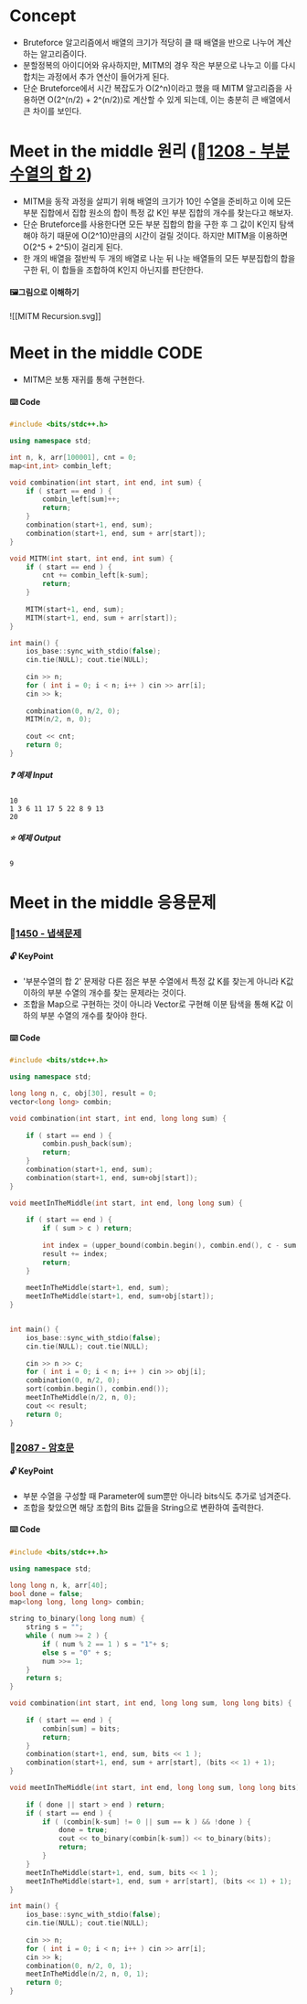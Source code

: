 # Concept
- Bruteforce 알고리즘에서 배열의 크기가 적당히 클 때 배열을 반으로 나누어 계산하는 알고리즘이다.
- 분할정복의 아이디어와 유사하지만, MITM의 경우 작은 부분으로 나누고 이를 다시 합치는 과정에서 추가 연산이 들어가게 된다.
- 단순 Bruteforce에서 시간 복잡도가 O(2^n)이라고 했을 때 MITM 알고리즘을 사용하면 O(2^(n/2) + 2^(n/2))로 계산할 수 있게 되는데, 이는 충분히 큰 배열에서 큰 차이를 보인다.
# Meet in the middle 원리 (📑[1208 - 부분수열의 합 2](https://www.acmicpc.net/problem/1208))
- MITM을 동작 과정을 살피기 위해 배열의 크기가 10인 수열을 준비하고 이에 모든 부분 집합에서 집합 원소의 합이 특정 값 K인 부분 집합의 개수를 찾는다고 해보자. 
- 단순 Bruteforce를 사용한다면 모든 부분 집합의 합을 구한 후 그 값이 K인지 탐색해야 하기 때문에 O(2^10)만큼의 시간이 걸릴 것이다. 하지만 MITM을 이용하면 O(2^5 + 2^5)이 걸리게 된다.
- 한 개의 배열을 절반씩 두 개의 배열로 나눈 뒤 나눈 배열들의 모든 부분집합의 합을 구한 뒤, 이 합들을 조합하여 K인지 아닌지를 판단한다.
#### 🖼️그림으로 이해하기
![[MITM Recursion.svg]]
# Meet in the middle CODE
- MITM은 보통 재귀를 통해 구현한다.
#### ⌨️ Code
```cpp
#include <bits/stdc++.h>

using namespace std;

int n, k, arr[100001], cnt = 0;
map<int,int> combin_left;

void combination(int start, int end, int sum) {
    if ( start == end ) {
        combin_left[sum]++;
        return;   
    }
    combination(start+1, end, sum);
    combination(start+1, end, sum + arr[start]);
}

void MITM(int start, int end, int sum) {
    if ( start == end ) {
        cnt += combin_left[k-sum];
        return;
    }
    
    MITM(start+1, end, sum);
    MITM(start+1, end, sum + arr[start]);
}

int main() {
    ios_base::sync_with_stdio(false);
    cin.tie(NULL); cout.tie(NULL);
    
    cin >> n;
    for ( int i = 0; i < n; i++ ) cin >> arr[i];
    cin >> k;
    
    combination(0, n/2, 0);
    MITM(n/2, n, 0);
    
    cout << cnt;
    return 0;
}
```
##### ❓ 예제 Input
	10
	1 3 6 11 17 5 22 8 9 13
	20
##### ⭐ 예제 Output
	9
# Meet in the middle 응용문제
### 📑[1450 - 냅색문제](https://www.acmicpc.net/problem/1450)
#### 🔓 KeyPoint
- '부분수열의 합 2' 문제랑 다른 점은 부분 수열에서 특정 값 K를 찾는게 아니라 K값 이하의 부분 수열의 개수를 찾는 문제라는 것이다.
- 조합을 Map으로 구현하는 것이 아니라 Vector로 구현해 이분 탐색을 통해 K값 이하의 부분 수열의 개수를 찾아야 한다.
#### ⌨️ Code
```cpp
#include <bits/stdc++.h>

using namespace std;

long long n, c, obj[30], result = 0;
vector<long long> combin;

void combination(int start, int end, long long sum) {
    
    if ( start == end ) {
        combin.push_back(sum);
        return;
    }
    combination(start+1, end, sum);
    combination(start+1, end, sum+obj[start]);
}

void meetInTheMiddle(int start, int end, long long sum) {
    
    if ( start == end ) {
        if ( sum > c ) return;
        
        int index = (upper_bound(combin.begin(), combin.end(), c - sum ) - combin.begin());
        result += index;
        return;
    }
    
    meetInTheMiddle(start+1, end, sum);
    meetInTheMiddle(start+1, end, sum+obj[start]);
}


int main() {
    ios_base::sync_with_stdio(false);
    cin.tie(NULL); cout.tie(NULL);
    
    cin >> n >> c;
    for ( int i = 0; i < n; i++ ) cin >> obj[i];
    combination(0, n/2, 0);
    sort(combin.begin(), combin.end());
    meetInTheMiddle(n/2, n, 0);
    cout << result;
    return 0;
}
```
### 📑[2087 - 암호문](https://www.acmicpc.net/problem/2087)
#### 🔓 KeyPoint
- 부분 수열을 구성할 때 Parameter에 sum뿐만 아니라 bits식도 추가로 넘겨준다.
- 조합을 찾았으면 해당 조합의 Bits 값들을 String으로 변환하여 출력한다.
#### ⌨️ Code
```cpp
#include <bits/stdc++.h>

using namespace std;

long long n, k, arr[40];
bool done = false;
map<long long, long long> combin;

string to_binary(long long num) {
    string s = "";
    while ( num >= 2 ) {
        if ( num % 2 == 1 ) s = "1"+ s;
        else s = "0" + s;
        num >>= 1;
    }
    return s;
}

void combination(int start, int end, long long sum, long long bits) {
    
    if ( start == end ) {
        combin[sum] = bits;
        return;
    }
    combination(start+1, end, sum, bits << 1 );
    combination(start+1, end, sum + arr[start], (bits << 1) + 1);
}

void meetInTheMiddle(int start, int end, long long sum, long long bits) {
    
    if ( done || start > end ) return;
    if ( start == end ) {
        if ( (combin[k-sum] != 0 || sum == k ) && !done ) {
            done = true;
            cout << to_binary(combin[k-sum]) << to_binary(bits);
            return;
        }
    }
    meetInTheMiddle(start+1, end, sum, bits << 1 );
    meetInTheMiddle(start+1, end, sum + arr[start], (bits << 1) + 1);
}

int main() {
    ios_base::sync_with_stdio(false);
    cin.tie(NULL); cout.tie(NULL);
    
    cin >> n;
    for ( int i = 0; i < n; i++ ) cin >> arr[i];
    cin >> k;
    combination(0, n/2, 0, 1);
    meetInTheMiddle(n/2, n, 0, 1);
    return 0;
}
```
